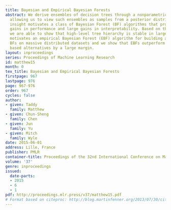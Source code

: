 ```yaml
---
title: Bayesian and Empirical Bayesian Forests
abstract: We derive ensembles of decision trees through a nonparametric Bayesian model,
  allowing us to view such ensembles as samples from a posterior distribution. This
  insight motivates a class of Bayesian Forest (BF) algorithms that provide small
  gains in performance and large gains in interpretability. Based on the BF framework,
  we are able to show that high-level tree hierarchy is stable in large samples. This
  motivates an empirical Bayesian Forest (EBF) algorithm for building approximate
  BFs on massive distributed datasets and we show that EBFs outperform sub-sampling
  based alternatives by a large margin.
layout: inproceedings
series: Proceedings of Machine Learning Research
id: matthew15
month: 0
tex_title: Bayesian and Empirical Bayesian Forests
firstpage: 967
lastpage: 976
page: 967-976
order: 967
cycles: false
author:
- given: Taddy
  family: Matthew
- given: Chun-Sheng
  family: Chen
- given: Jun
  family: Yu
- given: Mitch
  family: Wyle
date: 2015-06-01
address: Lille, France
publisher: PMLR
container-title: Proceedings of the 32nd International Conference on Machine Learning
volume: '37'
genre: inproceedings
issued:
  date-parts:
  - 2015
  - 6
  - 1
pdf: http://proceedings.mlr.press/v37/matthew15.pdf
# Format based on citeproc: http://blog.martinfenner.org/2013/07/30/citeproc-yaml-for-bibliographies/
---
```

